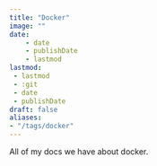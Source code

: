 ```yaml
---
title: "Docker"
image: ""
date:
    - date
    - publishDate
    - lastmod
lastmod:
 - lastmod
 - :git
 - date
 - publishDate
draft: false
aliases:
- "/tags/docker"
---
```


All of my docs we have about docker.
